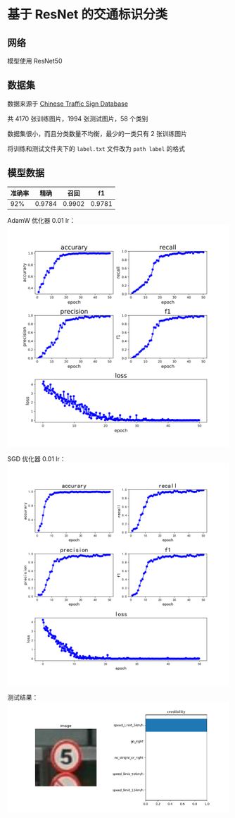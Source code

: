 # 基于 ResNet 的交通标识分类
## 网络
模型使用 ResNet50

## 数据集
数据来源于 [Chinese Traffic Sign Database](http://www.nlpr.ia.ac.cn/pal/trafficdata/recognition.html)

共 4170 张训练图片，1994 张测试图片，58 个类别

数据集很小，而且分类数量不均衡，最少的一类只有 2 张训练图片

将训练和测试文件夹下的 `label.txt` 文件改为 `path label` 的格式

## 模型数据

|准确率|精确|召回|f1|
|--|--|--|--|
|92%|0.9784|0.9902|0.9781|

AdamW 优化器 0.01 lr：
<img src="model&img/score-adamw-0.01lr-50epoch.svg" alt="Adamw 优化器" style="zoom:50%;" />

SGD 优化器 0.01 lr：
<img src="model&img/score-SGD-0.01lr-50epoch.svg" alt="SGD 优化器" style="zoom:50%;" />

测试结果：
<img src="model&img/result.png" alt="测试结果" style="zoom:67%;" />

